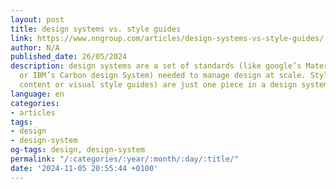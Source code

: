 ```yaml
---
layout: post
title: design systems vs. style guides
link: https://www.nngroup.com/articles/design-systems-vs-style-guides/
author: N/A
published_date: 26/05/2024
description: design systems are a set of standards (like google’s Material design
  or IBM’s Carbon design System) needed to manage design at scale. Style guides (like
  content or visual style guides) are just one piece in a design system.
language: en
categories:
- articles
tags:
- design
- design-system
og-tags: design, design-system
permalink: "/:categories/:year/:month/:day/:title/"
date: '2024-11-05 20:55:44 +0100'
---
```

